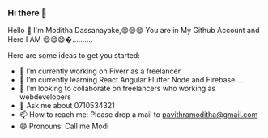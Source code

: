 ### Hi there 👋
Hello 👋 I'm Moditha Dassanayake,😄😄😄 You are in My Github Account and Here I AM 😄😄😄�..........

Here are some ideas to get you started:

- 🔭 I’m currently working on Fiverr as a freelancer
- 🌱 I’m currently learning React Angular Flutter Node and Firebase ...
- 👯 I’m looking to collaborate on freelancers who working as webdevelopers
- 💬 Ask me about 0710534321
- 📫 How to reach me: Please drop a mail to pavithramoditha@gmail.com
- 😄 Pronouns: Call me Modi

